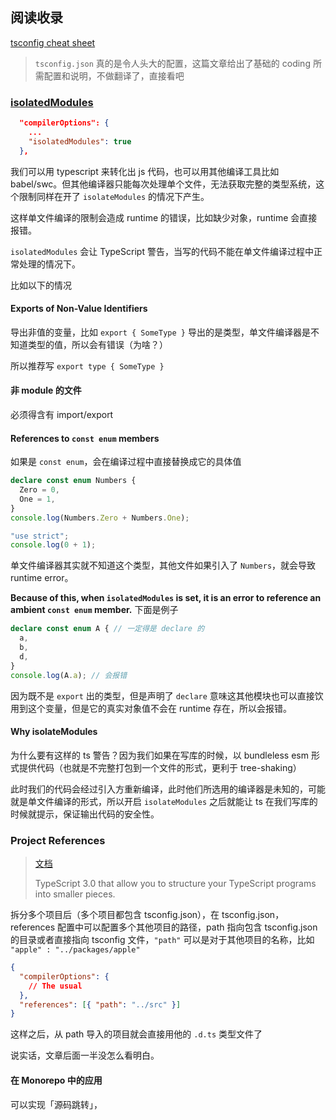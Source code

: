 ## 阅读收录

[tsconfig cheat sheet](https://www.totaltypescript.com/tsconfig-cheat-sheet)

> `tsconfig.json` 真的是令人头大的配置，这篇文章给出了基础的 coding 所需配置和说明，不做翻译了，直接看吧

### [isolatedModules](https://www.typescriptlang.org/tsconfig#isolatedModules)

```json
  "compilerOptions": {
    ...
    "isolatedModules": true
  },
```

我们可以用 typescript 来转化出 js 代码，也可以用其他编译工具比如 babel/swc。但其他编译器只能每次处理单个文件，无法获取完整的类型系统，这个限制同样在开了 `isolateModules` 的情况下产生。

这样单文件编译的限制会造成 runtime 的错误，比如缺少对象，runtime 会直接报错。

`isolatedModules` 会让 TypeScript 警告，当写的代码不能在单文件编译过程中正常处理的情况下。

比如以下的情况

#### Exports of Non-Value Identifiers

导出非值的变量，比如 `export { SomeType }` 导出的是类型，单文件编译器是不知道类型的值，所以会有错误（为啥？）

所以推荐写 `export type { SomeType }`

#### 非 module 的文件

必须得含有 import/export

#### References to `const enum` members

如果是 `const enum`，会在编译过程中直接替换成它的具体值

```typescript
declare const enum Numbers {
  Zero = 0,
  One = 1,
}
console.log(Numbers.Zero + Numbers.One);
```

```js
"use strict";
console.log(0 + 1);
```

单文件编译器其实就不知道这个类型，其他文件如果引入了 `Numbers`，就会导致 runtime error。

**Because of this, when `isolatedModules` is set, it is an error to reference an ambient `const enum` member.** 下面是例子

```typescript
declare const enum A { // 一定得是 declare 的
  a,
  b,
  d,
}
console.log(A.a); // 会报错
```

因为既不是 `export` 出的类型，但是声明了 `declare` 意味这其他模块也可以直接饮用到这个变量，但是它的真实对象值不会在 runtime 存在，所以会报错。

#### Why isolateModules

为什么要有这样的 ts 警告？因为我们如果在写库的时候，以 bundleless esm 形式提供代码（也就是不完整打包到一个文件的形式，更利于 tree-shaking）

此时我们的代码会经过引入方重新编译，此时他们所选用的编译器是未知的，可能就是单文件编译的形式，所以开启 `isolateModules` 之后就能让 ts 在我们写库的时候就提示，保证输出代码的安全性。

### Project References

> [文档](https://www.typescriptlang.org/docs/handbook/project-references.html)
>
> TypeScript 3.0 that allow you to structure your TypeScript programs into smaller pieces.

拆分多个项目后（多个项目都包含 tsconfig.json），在 tsconfig.json，references 配置中可以配置多个其他项目的路径，path 指向包含 tsconfig.json 的目录或者直接指向 tsconfig 文件，`"path"` 可以是对于其他项目的名称，比如 `"apple" : "../packages/apple"`

```json
{
  "compilerOptions": {
    // The usual
  },
  "references": [{ "path": "../src" }]
}
```

这样之后，从 path 导入的项目就会直接用他的 `.d.ts` 类型文件了

说实话，文章后面一半没怎么看明白。

#### 在 Monorepo 中的应用

可以实现「源码跳转」，
